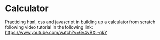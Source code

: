 # Calculator
Practicing html, css and javascript in building up a calculator from scratch following video tutorial in the following link:
https://www.youtube.com/watch?v=6v4vBXL-qkY
